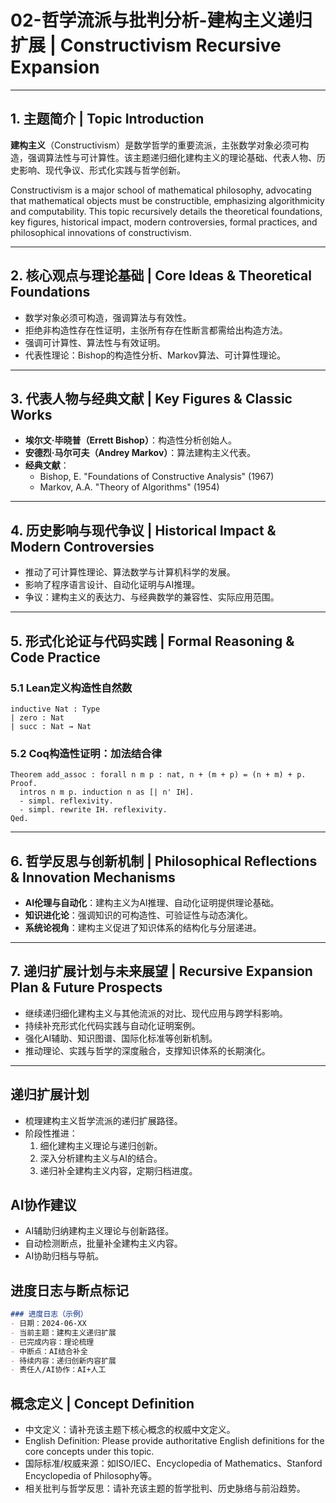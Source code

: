 # 02-哲学流派与批判分析-建构主义递归扩展 | Constructivism Recursive Expansion

---

## 1. 主题简介 | Topic Introduction

**建构主义**（Constructivism）是数学哲学的重要流派，主张数学对象必须可构造，强调算法性与可计算性。该主题递归细化建构主义的理论基础、代表人物、历史影响、现代争议、形式化实践与哲学创新。

Constructivism is a major school of mathematical philosophy, advocating that mathematical objects must be constructible, emphasizing algorithmicity and computability. This topic recursively details the theoretical foundations, key figures, historical impact, modern controversies, formal practices, and philosophical innovations of constructivism.

---

## 2. 核心观点与理论基础 | Core Ideas & Theoretical Foundations

- 数学对象必须可构造，强调算法与有效性。
- 拒绝非构造性存在性证明，主张所有存在性断言都需给出构造方法。
- 强调可计算性、算法性与有效证明。
- 代表性理论：Bishop的构造性分析、Markov算法、可计算性理论。

---

## 3. 代表人物与经典文献 | Key Figures & Classic Works

- **埃尔文·毕晓普（Errett Bishop）**：构造性分析创始人。
- **安德烈·马尔可夫（Andrey Markov）**：算法建构主义代表。
- **经典文献**：
  - Bishop, E. "Foundations of Constructive Analysis" (1967)
  - Markov, A.A. "Theory of Algorithms" (1954)

---

## 4. 历史影响与现代争议 | Historical Impact & Modern Controversies

- 推动了可计算性理论、算法数学与计算机科学的发展。
- 影响了程序语言设计、自动化证明与AI推理。
- 争议：建构主义的表达力、与经典数学的兼容性、实际应用范围。

---

## 5. 形式化论证与代码实践 | Formal Reasoning & Code Practice

### 5.1 Lean定义构造性自然数

```lean
inductive Nat : Type
| zero : Nat
| succ : Nat → Nat
```

### 5.2 Coq构造性证明：加法结合律

```coq
Theorem add_assoc : forall n m p : nat, n + (m + p) = (n + m) + p.
Proof.
  intros n m p. induction n as [| n' IH].
  - simpl. reflexivity.
  - simpl. rewrite IH. reflexivity.
Qed.
```

---

## 6. 哲学反思与创新机制 | Philosophical Reflections & Innovation Mechanisms

- **AI伦理与自动化**：建构主义为AI推理、自动化证明提供理论基础。
- **知识进化论**：强调知识的可构造性、可验证性与动态演化。
- **系统论视角**：建构主义促进了知识体系的结构化与分层递进。

---

## 7. 递归扩展计划与未来展望 | Recursive Expansion Plan & Future Prospects

- 继续递归细化建构主义与其他流派的对比、现代应用与跨学科影响。
- 持续补充形式化代码实践与自动化证明案例。
- 强化AI辅助、知识图谱、国际化标准等创新机制。
- 推动理论、实践与哲学的深度融合，支撑知识体系的长期演化。

---

## 递归扩展计划

- 梳理建构主义哲学流派的递归扩展路径。
- 阶段性推进：
  1. 细化建构主义理论与递归创新。
  2. 深入分析建构主义与AI的结合。
  3. 递归补全建构主义内容，定期归档进度。

## AI协作建议

- AI辅助归纳建构主义理论与创新路径。
- 自动检测断点，批量补全建构主义内容。
- AI协助归档与导航。

## 进度日志与断点标记

```markdown
### 进度日志（示例）
- 日期：2024-06-XX
- 当前主题：建构主义递归扩展
- 已完成内容：理论梳理
- 中断点：AI结合补全
- 待续内容：递归创新内容扩展
- 责任人/AI协作：AI+人工
```
<!-- 中断点：建构主义/AI结合/递归创新扩展 -->

## 概念定义 | Concept Definition

- 中文定义：请补充该主题下核心概念的权威中文定义。
- English Definition: Please provide authoritative English definitions for the core concepts under this topic.
- 国际标准/权威来源：如ISO/IEC、Encyclopedia of Mathematics、Stanford Encyclopedia of Philosophy等。
- 相关批判与哲学反思：请补充该主题的哲学批判、历史脉络与前沿趋势。
